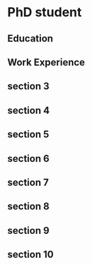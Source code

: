 # PhD student
## Education

## Work Experience

## section 3


## section 4

## section 5

## section 6

## section 7

## section 8

## section 9

## section 10
